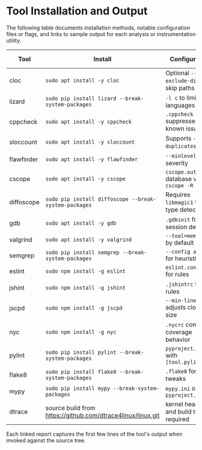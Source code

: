 # Tool Installation and Output

The following table documents installation methods, notable configuration files or flags, and links to sample output for each analysis or instrumentation utility.

| Tool | Install | Configuration | Sample Output |
|------|---------|---------------|---------------|
| cloc | `sudo apt install -y cloc` | Optional `--exclude-dir` to skip paths | [cloc](analysis/cloc.md) |
| lizard | `sudo pip install lizard --break-system-packages` | `-l c` to limit languages | [lizard](analysis/lizard.md) |
| cppcheck | `sudo apt install -y cppcheck` | `.cppcheck` suppresses known issues | [cppcheck](analysis/cppcheck.md) |
| sloccount | `sudo apt install -y sloccount` | Supports `--duplicates` flag | [sloccount](analysis/sloccount.md) |
| flawfinder | `sudo apt install -y flawfinder` | `--minlevel` tunes severity | [flawfinder](analysis/flawfinder.md) |
| cscope | `sudo apt install -y cscope` | `cscope.out` database via `cscope -R` | [cscope](analysis/cscope.md) |
| diffoscope | `sudo pip install diffoscope --break-system-packages` | Requires `libmagic1` for file type detection | [diffoscope](analysis/diffoscope.md) |
| gdb | `sudo apt install -y gdb` | `.gdbinit` for session defaults | [gdb](analysis/gdb.md) |
| valgrind | `sudo apt install -y valgrind` | `--tool=memcheck` by default | [valgrind](analysis/valgrind.md) |
| semgrep | `sudo pip install semgrep --break-system-packages` | `--config auto` for heuristics | [semgrep](analysis/semgrep.md) |
| eslint | `sudo npm install -g eslint` | `eslint.config.js` for rules | [eslint](analysis/eslint.md) |
| jshint | `sudo npm install -g jshint` | `.jshintrc` for rules | [jshint](analysis/jshint.md) |
| jscpd | `sudo npm install -g jscpd` | `--min-lines` adjusts clone size | [jscpd](analysis/jscpd.md) |
| nyc | `sudo npm install -g nyc` | `.nycrc` controls coverage behavior | [nyc](analysis/nyc.md) |
| pylint | `sudo pip install pylint --break-system-packages` | `pyproject.toml` with `[tool.pylint]` | [pylint](analysis/pylint.md) |
| flake8 | `sudo pip install flake8 --break-system-packages` | `.flake8` for rule tweaks | [flake8](analysis/flake8.md) |
| mypy | `sudo pip install mypy --break-system-packages` | `mypy.ini` or `pyproject.toml` | [mypy](analysis/mypy.md) |
| dtrace | source build from <https://github.com/dtrace4linux/linux.git> | kernel headers and build tools required | [dtrace](analysis/dtrace.md) |

Each linked report captures the first few lines of the tool's output when invoked against the source tree.
